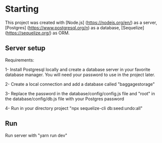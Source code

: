 # Starting

This project was created with
[Node.js] (https://nodejs.org/en/) as a server,
[Postgres] (https://www.postgresql.org/n) as a database,
[Sequelize] (https://sequelize.org/) as ORM.

## Server setup

Requirements:

1- Install Postgresql locally and create a database server in your favorite database manager. You will need your password to use in the project later.

2- Create a local connection and add a database called "baggagestorage"

3- Replace the password in the database/config/config.js file and "root" in the database/config/db.js file with your Postgres password

4- Run in your directory project "npx sequelize-cli db:seed:undo:all"

## Run

Run server with "yarn run dev"
